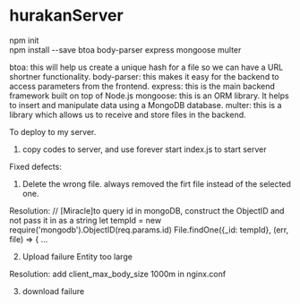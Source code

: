 # hurakanServer
npm init  
npm install --save btoa body-parser express mongoose multer  

btoa: this will help us create a unique hash for a file so we can have a URL shortner functionality.
body-parser: this makes it easy for the backend to access parameters from the frontend.
express: this is the main backend framework built on top of Node.js
mongoose: this is an ORM library. It helps to insert and manipulate data using a MongoDB database.
multer: this is a library which allows us to receive and store files in the backend.


To deploy to my server.
1. copy codes to server, and use forever start index.js to start server






Fixed defects:
1.  Delete the wrong file. always removed the firt file instead of the selected one.

Resolution:
// [Miracle]to query id in mongoDB, construct the ObjectID and not pass it in as a string
    let tempId = new require('mongodb').ObjectID(req.params.id)
    File.findOne({_id: tempId}, (err, file) => {
    ...

2.  Upload failure
Entity too large

Resolution:
add client_max_body_size 1000m in nginx.conf

3. download failure

